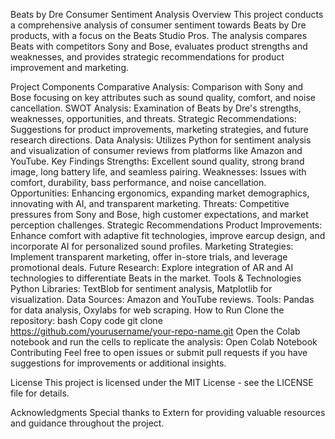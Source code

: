 Beats by Dre Consumer Sentiment Analysis
Overview
This project conducts a comprehensive analysis of consumer sentiment towards Beats by Dre products, with a focus on the Beats Studio Pros. The analysis compares Beats with competitors Sony and Bose, evaluates product strengths and weaknesses, and provides strategic recommendations for product improvement and marketing.

Project Components
Comparative Analysis: Comparison with Sony and Bose focusing on key attributes such as sound quality, comfort, and noise cancellation.
SWOT Analysis: Examination of Beats by Dre's strengths, weaknesses, opportunities, and threats.
Strategic Recommendations: Suggestions for product improvements, marketing strategies, and future research directions.
Data Analysis: Utilizes Python for sentiment analysis and visualization of consumer reviews from platforms like Amazon and YouTube.
Key Findings
Strengths: Excellent sound quality, strong brand image, long battery life, and seamless pairing.
Weaknesses: Issues with comfort, durability, bass performance, and noise cancellation.
Opportunities: Enhancing ergonomics, expanding market demographics, innovating with AI, and transparent marketing.
Threats: Competitive pressures from Sony and Bose, high customer expectations, and market perception challenges.
Strategic Recommendations
Product Improvements: Enhance comfort with adaptive fit technologies, improve earcup design, and incorporate AI for personalized sound profiles.
Marketing Strategies: Implement transparent marketing, offer in-store trials, and leverage promotional deals.
Future Research: Explore integration of AR and AI technologies to differentiate Beats in the market.
Tools & Technologies
Python Libraries: TextBlob for sentiment analysis, Matplotlib for visualization.
Data Sources: Amazon and YouTube reviews.
Tools: Pandas for data analysis, Oxylabs for web scraping.
How to Run
Clone the repository:
bash
Copy code
git clone https://github.com/yourusername/your-repo-name.git
Open the Colab notebook and run the cells to replicate the analysis: Open Colab Notebook
Contributing
Feel free to open issues or submit pull requests if you have suggestions for improvements or additional insights.

License
This project is licensed under the MIT License - see the LICENSE file for details.

Acknowledgments
Special thanks to Extern for providing valuable resources and guidance throughout the project.
